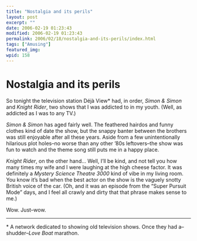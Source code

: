 ```yaml
---
title: "Nostalgia and its perils"
layout: post
excerpt: ""
date: 2006-02-19 01:23:43
modified: 2006-02-19 01:23:43
permalink: 2006/02/18/nostalgia-and-its-perils/index.html
tags: ["Amusing"]
featured_img: 
wpid: 158
---
```


# Nostalgia and its perils

So tonight the television station Déjà View\* had, in order, *Simon &amp; Simon* and *Knight Rider*, two shows that I was addicted to in my youth. (Well, as addicted as I was to any TV.)

*Simon &amp; Simon* has aged fairly well. The feathered hairdos and funny clothes kind of date the show, but the snappy banter between the brothers was still enjoyable after all these years. Aside from a few unintentionally hilarious plot holes–no worse than any other ’80s leftovers–the show was fun to watch and the theme song still puts me in a happy place.

*Knight Rider*, on the other hand… Well, I’ll be kind, and not tell you how many times my wife and I were laughing at the high cheese factor. It was definitely a *Mystery Science Theatre 3000* kind of vibe in my living room. You know it’s bad when the best actor on the show is the vaguely snotty British voice of the car. (Oh, and it was an episode from the “Super Pursuit Mode” days, and I feel all crawly and dirty that that phrase makes sense to me.)

Wow. Just–wow.

- - - - - -

\* A network dedicated to showing old television shows. Once they had a–shudder–*Love Boat* marathon. 